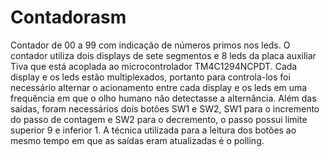 # Contadorasm
Contador de 00 a 99 com indicação de números primos nos leds.
O contador utiliza dois displays de sete segmentos e 8 leds da placa auxiliar Tiva que está acoplada ao microcontrolador TM4C1294NCPDT.
Cada display e os leds estão multiplexados, portanto para controla-los foi necessário alternar o acionamento entre cada display e os leds em uma frequência em que o olho humano não detectasse a alternância. 
  Além das saídas, foram necessários dois botões SW1 e SW2, SW1 para o incremento do passo de contagem e SW2 para o decremento, o passo possui limite superior 9 e inferior 1.
  A técnica utilizada para a leitura dos botões ao mesmo tempo em que as saídas eram atualizadas é o polling. 
